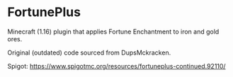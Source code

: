 # FortunePlus
Minecraft (1.16) plugin that applies Fortune Enchantment to iron and gold ores.

Original (outdated) code sourced from DupsMckracken.

Spigot: https://www.spigotmc.org/resources/fortuneplus-continued.92110/
